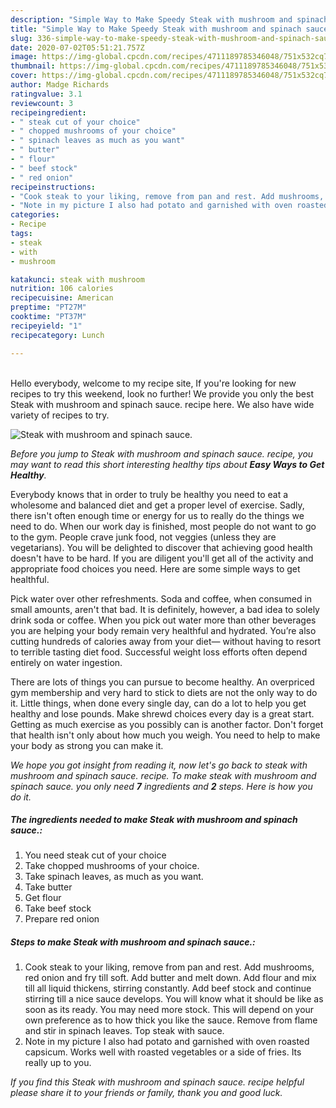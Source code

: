 ```yaml
---
description: "Simple Way to Make Speedy Steak with mushroom and spinach sauce."
title: "Simple Way to Make Speedy Steak with mushroom and spinach sauce."
slug: 336-simple-way-to-make-speedy-steak-with-mushroom-and-spinach-sauce
date: 2020-07-02T05:51:21.757Z
image: https://img-global.cpcdn.com/recipes/4711189785346048/751x532cq70/steak-with-mushroom-and-spinach-sauce-recipe-main-photo.jpg
thumbnail: https://img-global.cpcdn.com/recipes/4711189785346048/751x532cq70/steak-with-mushroom-and-spinach-sauce-recipe-main-photo.jpg
cover: https://img-global.cpcdn.com/recipes/4711189785346048/751x532cq70/steak-with-mushroom-and-spinach-sauce-recipe-main-photo.jpg
author: Madge Richards
ratingvalue: 3.1
reviewcount: 3
recipeingredient:
- " steak cut of your choice"
- " chopped mushrooms of your choice"
- " spinach leaves as much as you want"
- " butter"
- " flour"
- " beef stock"
- " red onion"
recipeinstructions:
- "Cook steak to your liking, remove from pan and rest. Add mushrooms, red onion and fry till soft. Add butter and melt down. Add flour and mix till all liquid thickens, stirring constantly. Add beef stock and continue stirring till a nice sauce develops. You will know what it should be like as soon as its ready. You may need more stock. This will depend on your own preference as to how thick you like the sauce. Remove from flame and stir in spinach leaves. Top steak with sauce."
- "Note in my picture I also had potato and garnished with oven roasted capsicum. Works well with roasted vegetables or a side of fries. Its really up to you."
categories:
- Recipe
tags:
- steak
- with
- mushroom

katakunci: steak with mushroom 
nutrition: 106 calories
recipecuisine: American
preptime: "PT27M"
cooktime: "PT37M"
recipeyield: "1"
recipecategory: Lunch

---
```

<br>
Hello everybody, welcome to my recipe site, If you're looking for new recipes to try this weekend, look no further! We provide you only the best Steak with mushroom and spinach sauce. recipe here. We also have wide variety of recipes to try.
<br>


![Steak with mushroom and spinach sauce.](https://img-global.cpcdn.com/recipes/4711189785346048/751x532cq70/steak-with-mushroom-and-spinach-sauce-recipe-main-photo.jpg)

<i>Before you jump to Steak with mushroom and spinach sauce. recipe, you may want to read this short interesting healthy tips about <strong>Easy Ways to Get Healthy</strong>.</i>

Everybody knows that in order to truly be healthy you need to eat a wholesome and balanced diet and get a proper level of exercise. Sadly, there isn't often enough time or energy for us to really do the things we need to do. When our work day is finished, most people do not want to go to the gym. People crave junk food, not veggies (unless they are vegetarians). You will be delighted to discover that achieving good health doesn't have to be hard. If you are diligent you'll get all of the activity and appropriate food choices you need. Here are some simple ways to get healthful.

Pick water over other refreshments. Soda and coffee, when consumed in small amounts, aren't that bad. It is definitely, however, a bad idea to solely drink soda or coffee. When you pick out water more than other beverages you are helping your body remain very healthful and hydrated. You’re also cutting hundreds of calories away from your diet— without having to resort to terrible tasting diet food. Successful weight loss efforts often depend entirely on water ingestion.

There are lots of things you can pursue to become healthy. An overpriced gym membership and very hard to stick to diets are not the only way to do it. Little things, when done every single day, can do a lot to help you get healthy and lose pounds. Make shrewd choices every day is a great start. Getting as much exercise as you possibly can is another factor. Don't forget that health isn't only about how much you weigh. You need to help to make your body as strong you can make it. 


<i>We hope you got insight from reading it, now let's go back to steak with mushroom and spinach sauce. recipe. To make steak with mushroom and spinach sauce. you only need <strong>7</strong> ingredients and <strong>2</strong> steps. Here is how you do it.
</i>

##### The ingredients needed to make Steak with mushroom and spinach sauce.:

1. You need  steak cut of your choice
1. Take  chopped mushrooms of your choice.
1. Take  spinach leaves, as much as you want.
1. Take  butter
1. Get  flour
1. Take  beef stock
1. Prepare  red onion


##### Steps to make Steak with mushroom and spinach sauce.:

1. Cook steak to your liking, remove from pan and rest. Add mushrooms, red onion and fry till soft. Add butter and melt down. Add flour and mix till all liquid thickens, stirring constantly. Add beef stock and continue stirring till a nice sauce develops. You will know what it should be like as soon as its ready. You may need more stock. This will depend on your own preference as to how thick you like the sauce. Remove from flame and stir in spinach leaves. Top steak with sauce.
1. Note in my picture I also had potato and garnished with oven roasted capsicum. Works well with roasted vegetables or a side of fries. Its really up to you.


<i>If you find this Steak with mushroom and spinach sauce. recipe helpful please share it to your friends or family, thank you and good luck.</i>
